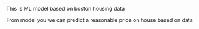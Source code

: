 This is ML model based on boston housing data

From model you we can predict a reasonable price on house based on data
 
